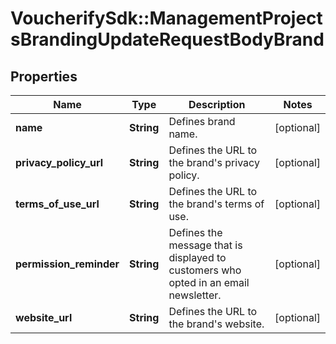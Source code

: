 # VoucherifySdk::ManagementProjectsBrandingUpdateRequestBodyBrand

## Properties

| Name | Type | Description | Notes |
| ---- | ---- | ----------- | ----- |
| **name** | **String** | Defines brand name. | [optional] |
| **privacy_policy_url** | **String** | Defines the URL to the brand&#39;s privacy policy. | [optional] |
| **terms_of_use_url** | **String** | Defines the URL to the brand&#39;s terms of use. | [optional] |
| **permission_reminder** | **String** | Defines the message that is displayed to customers who opted in an email newsletter. | [optional] |
| **website_url** | **String** | Defines the URL to the brand&#39;s website. | [optional] |

